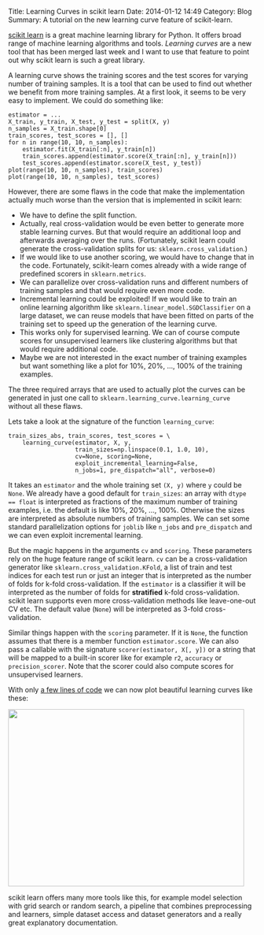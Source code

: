 Title: Learning Curves in scikit learn
Date: 2014-01-12 14:49
Category: Blog
Summary: A tutorial on the new learning curve feature of scikit-learn.

[scikit learn](https://github.com/scikit-learn/scikit-learn) is a great
machine learning library for Python. It offers broad range of machine
learning algorithms and tools. *Learning curves* are a new tool that
has been merged last week and I want to use that feature to point out why
scikit learn is such a great library.

A learning curve shows the training scores and the test scores for varying
number of training samples. It is a tool that can be used to find out
whether we benefit from more training samples. At a first look, it seems to
be very easy to implement. We could do something like:

    estimator = ...
    X_train, y_train, X_test, y_test = split(X, y)
    n_samples = X_train.shape[0]
    train_scores, test_scores = [], []
    for n in range(10, 10, n_samples):
        estimator.fit(X_train[:n], y_train[n])
        train_scores.append(estimator.score(X_train[:n], y_train[n]))
        test_scores.append(estimator.score(X_test, y_test))
    plot(range(10, 10, n_samples), train_scores)
    plot(range(10, 10, n_samples), test_scores)

However, there are some flaws in the code that make the implementation
actually much worse than the version that is implemented in scikit learn:

* We have to define the split function.
* Actually, real cross-validation would be even better to generate more
  stable learning curves. But that would require an additional loop and
  afterwards averaging over the runs. (Fortunately, scikit learn could
  generate the cross-validation splits for us: `sklearn.cross_validation`.)
* If we would like to use another scoring, we would have to change that
  in the code. Fortunately, scikit-learn comes already with a wide range
  of predefined scorers in `sklearn.metrics`.
* We can parallelize over cross-validation runs and different numbers of
  training samples and that would require even more code.
* Incremental learning could be exploited! If we would like to train an
  online learning algorithm like `sklearn.linear_model.SGDClassifier` on
  a large dataset, we can reuse models that have been fitted on parts of
  the training set to speed up the generation of the learning curve.
* This works only for supervised learning. We can of course compute scores
  for unsupervised learners like clustering algorithms but that would require
  additional code.
* Maybe we are not interested in the exact number of training examples
  but want something like a plot for 10%, 20%, ..., 100% of the training
  examples.

The three required arrays that are used to actually plot the curves can be
generated in just one call to `sklearn.learning_curve.learning_curve`
without all these flaws.

Lets take a look at the signature of the function `learning_curve`:

    train_sizes_abs, train_scores, test_scores = \
        learning_curve(estimator, X, y,
                       train_sizes=np.linspace(0.1, 1.0, 10),
                       cv=None, scoring=None,
                       exploit_incremental_learning=False,
                       n_jobs=1, pre_dispatch="all", verbose=0)

It takes an `estimator` and the whole training set `(X, y)` where `y`
could be `None`. We already have a good default for `train_sizes`:
an array with `dtype == float` is interpreted as fractions of the
maximum number of training examples, i.e. the default is like
10%, 20%, ..., 100%. Otherwise the sizes are interpreted as absolute
numbers of training samples. We can set some standard parallelization
options for `joblib` like `n_jobs` and `pre_dispatch` and we can
even exploit incremental learning.

But the magic happens in the arguments `cv` and `scoring`. These
parameters rely on the huge feature range of scikit learn. `cv` can be
a cross-validation generator like `sklearn.cross_validation.KFold`,
a list of train and test indices for each test run or just an integer
that is interpreted as the number of folds for k-fold cross-validation.
If the `estimator` is a classifier it will be interpreted as the number
of folds for **stratified** k-fold cross-validation. scikit learn supports
even more cross-validation methods like leave-one-out CV etc. The default
value (`None`) will be interpreted as 3-fold cross-validation.

Similar things happen with the `scoring` parameter. If it is `None`, the
function assumes that there is a member function `estimator.score`. We can
also pass a callable with the signature `scorer(estimator, X[, y])` or a
string that will be mapped to a built-in scorer like for example `r2`,
`accuracy` or `precision_scorer`. Note that the scorer could also compute
scores for unsupervised learners.

With only
[a few lines of code](https://scikit-learn.org/stable/auto_examples/model_selection/plot_learning_curve.html#sphx-glr-auto-examples-model-selection-plot-learning-curve-py)
we can now plot beautiful learning curves like these:

<img width="480" height="360" src="https://scikit-learn.org/stable/_images/sphx_glr_plot_learning_curve_001.png" />

scikit learn offers many more tools like this, for example model selection
with grid search or random search, a pipeline that combines preprocessing
and learners, simple dataset access and dataset generators and a really
great explanatory documentation.

